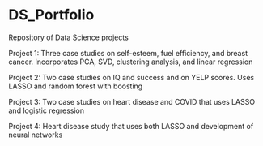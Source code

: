 # DS_Portfolio
Repository of Data Science projects

Project 1: Three case studies on self-esteem, fuel efficiency, and breast cancer. Incorporates PCA, SVD, clustering analysis, and linear regression

Project 2: Two case studies on IQ and success and on YELP scores. Uses LASSO and random forest with boosting

Project 3: Two case studies on heart disease and COVID that uses LASSO and logistic regression

Project 4: Heart disease study that uses both LASSO and development of neural networks
